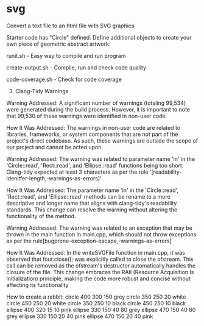 # svg

Convert a text file to an html file with SVG graphics

Starter code has "Circle" defined.
Define additional objects to create your own piece of geometric abstract artwork.


runit.sh - Easy way to compile and run program

create-output.sh - Compile, run and check code quality

code-coverage.sh - Check for code coverage

3. Clang-Tidy Warnings

Warning Addressed: A significant number of warnings (totaling 99,534) were generated during the build process. However, it is important to note that 99,530 of these warnings were identified in non-user code.

How It Was Addressed: The warnings in non-user code are related to libraries, frameworks, or system components that are not part of the project's direct codebase. As such, these warnings are outside the scope of our project and cannot be acted upon.

Warning Addressed: The warning was related to parameter name 'in' in the 'Circle::read', 'Rect::read', and 'Ellipse::read' functions being too short. Clang-tidy expected at least 3 characters as per the rule '[readability-idenitfer-length,-warnings-as-errors]'

How It Was Addressed: The parameter name 'in' in the 'Circle::read', 'Rect::read', and 'Ellipse::read' methods can be rename to a more descriptive and longer name that aligns with clang-tidy's readability standards. This change can resolve the warning without altering the functionality of the method. 

Warning Addressed: The warning was related to an exception that may be thrown in the main function in main.cpp, which should not throw exceptions as per the rule[bugprone-exception-escape,-warnings-as-errors]

How It Was Addressed: In the writeSVGFile function in main.cpp, it was observed that fout.close(); was explicitly called to close the ofstream. This call can be removed as the ofstream's destructor automatically handles the closure of the file. This change embraces the RAII (Resource Acquisition Is Initialization) principle, making the code more robust and concise without affecting its functionality

How to create a rabbit:
circle 400 300 150 grey
circle 350 250 20 white
circle 450 250 20 white
circle 350 250 10 black
circle 450 250 10 black
ellipse 400 320 15 10 pink
ellipse 330 150 40 80 grey
ellipse 470 150 40 80 grey
ellipse 330 150 20 40 pink
ellipse 470 150 20 40 pink